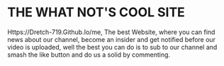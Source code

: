 # THE WHAT NOT'S COOL SITE 
Https://Dretch-719.Github.Io/me, 
The best Website, where you can find news about our channel, become an insider and get notified before our video is uploaded, well the best you can do is to sub to our channel and smash the like button and do us a solid by commenting.
